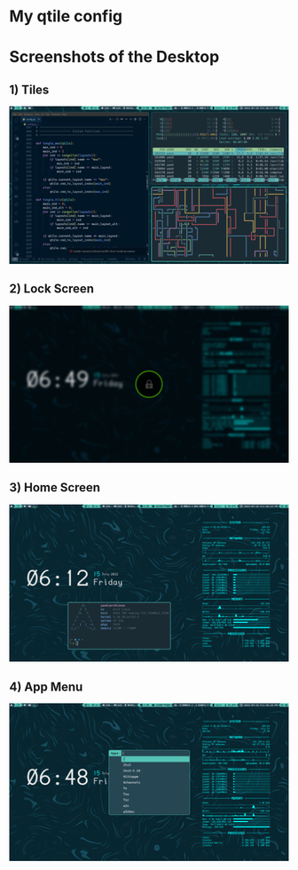 # My qtile config

# Screenshots of the Desktop

## 1) Tiles

![tiles](images/tiles.png)

## 2) Lock Screen

![lockscreen](images/lock_screen.png)

## 3) Home Screen

![qtile](images/qtile.png)

## 4) App Menu

![app_menu](images/app_menu.png)
